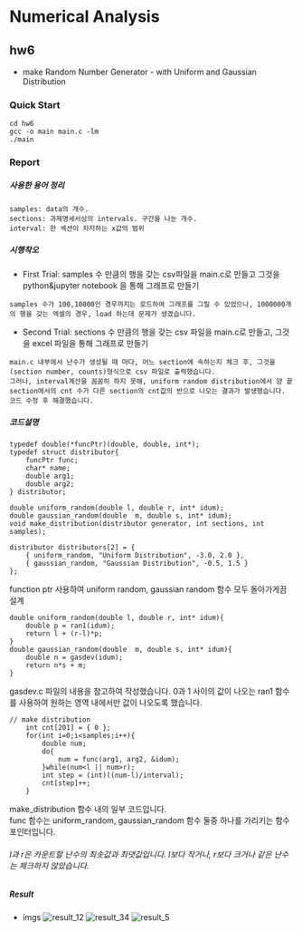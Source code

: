 # Numerical Analysis

## hw6
- make Random Number Generator - with Uniform and Gaussian Distribution


### Quick Start
```
cd hw6
gcc -o main main.c -lm
./main
```

### Report
##### 사용한 용어 정리
```
samples: data의 개수.
sections: 과제명세서상의 intervals. 구간을 나눈 개수. 
interval: 한 섹션이 차지하는 x값의 범위
```

##### 시행착오
- First Trial: samples 수 만큼의 행을 갖는 csv파일을 main.c로 만들고 그것을 python&jupyter notebook 을 통해 그래프로 만들기
```
samples 수가 100,10000인 경우까지는 로드하여 그래프를 그릴 수 있었으나, 1000000개의 행을 갖는 엑셀의 경우, load 하는데 문제가 생겼습니다.
```

- Second Trial: sections 수 만큼의 행을 갖는 csv 파일을 main.c로 만들고, 그것을 excel 파일을 통해 그래프로 만들기
```
main.c 내부에서 난수가 생성될 때 마다, 어느 section에 속하는지 체크 후, 그것을 (section number, counts)형식으로 csv 파일로 출력했습니다.
그러나, interval계산을 꼼꼼히 하지 못해, uniform random distribution에서 양 끝 section에서의 cnt 수가 다른 section의 cnt값의 반으로 나오는 결과가 발생했습니다. 코드 수정 후 해결했습니다.
```

##### 코드설명
```
typedef double(*funcPtr)(double, double, int*);
typedef struct distributor{
    funcPtr func;
    char* name;
    double arg1;
    double arg2; 
} distributor;

double uniform_random(double l, double r, int* idum);
double gaussian_random(double  m, double s, int* idum);
void make_distribution(distributor generator, int sections, int samples);

distributor distributors[2] = {
    { uniform_random, "Uniform Distribution", -3.0, 2.0 },
    { gaussian_random, "Gaussian Distribution", -0.5, 1.5 }
}; 
```
function ptr 사용하여 uniform random, gaussian random 함수 모두 돌아가게끔 설계

```
double uniform_random(double l, double r, int* idum){
    double p = ran1(idum);
    return l + (r-l)*p;
}
double gaussian_random(double  m, double s, int* idum){
    double n = gasdev(idum);
    return n*s + m;
}
```
gasdev.c 파일의 내용을 참고하여 작성했습니다. 0과 1 사이의 값이 나오는 ran1 함수를 사용하여 원하는 영역 내에서만 값이 나오도록 했습니다.

```
// make distribution
	int cnt[201] = { 0 };
	for(int i=0;i<samples;i++){
	    double num;
	    do{
	        num = func(arg1, arg2, &idum);
	    }while(num<l || num>r);
	    int step = (int)((num-l)/interval);
	    cnt[step]++;
	}
```
make_distribution 함수 내의 일부 코드입니다.    
func 함수는 uniform_random, gaussian_random 함수 둘중 하나를 가리키는 함수포인터입니다.    
###### l과 r은 카운트할 난수의 최솟값과 최댓값입니다. l보다 작거나, r보다 크거나 같은 난수는 체크하지 않았습니다.

##### Result
- imgs
![result_12](./imgs/result_12.png)
![result_34](./imgs/result_34.png)
![result_5](./imgs/result_5.png)